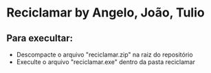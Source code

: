 # Reciclamar by Angelo, João, Tulio

## Para execultar:
- Descompacte o arquivo "reciclamar.zip" na raiz do repositório
- Execulte o arquivo "reciclamar.exe" dentro da pasta reciclamar